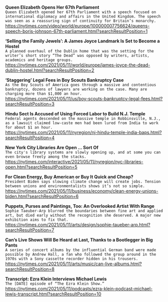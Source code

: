 **Queen Elizabeth Opens Her 67th Parliament**\
`Queen Elizabeth opened her 67th Parliament with a speech focused on international diplomacy and affairs in the United Kingdom. The speech was seen as a reassuring sign of continuity for Britain’s monarchy.`\
https://nytimes.com/video/world/europe/100000007756624/queens-speech-boris-johnson-67th-parliament.html?searchResultPosition=1

**‘Selling the Family Jewels’: A James Joyce Landmark Is Set to Become a Hostel**\
`A planned overhaul of the Dublin home that was the setting for the writer’s short story “The Dead” was opposed by writers, artists, academics and heritage groups.`\
https://nytimes.com/2021/05/11/world/europe/james-joyce-the-dead-dublin-hostel.html?searchResultPosition=2

**‘Staggering’ Legal Fees in Boy Scouts Bankruptcy Case**\
`As the Boy Scouts of America goes through a massive and contentious bankruptcy, dozens of lawyers are working on the case. Many are charging more than $1,000 an hour.`\
https://nytimes.com/2021/05/11/us/boy-scouts-bankruptcy-legal-fees.html?searchResultPosition=3

**Hindu Sect Is Accused of Using Forced Labor to Build N.J. Temple**\
`Federal agents descended on the massive temple in Robbinsville, N.J., as a lawsuit claimed low-caste men had been lured from India to work for about $1 an hour.`\
https://nytimes.com/2021/05/11/nyregion/nj-hindu-temple-india-baps.html?searchResultPosition=4

**New York City Libraries Are Open ... Sort Of**\
`The city's library systems are slowly opening up, and at some you can even browse freely among the stacks.`\
https://nytimes.com/interactive/2021/05/11/nyregion/nyc-libraries-open.html?searchResultPosition=5

**For Clean Energy, Buy American or Buy It Quick and Cheap?**\
`President Biden says slowing climate change will create jobs. Tension between unions and environmentalists shows it’s not so simple.`\
https://nytimes.com/2021/05/11/business/economy/clean-energy-unions-biden.html?searchResultPosition=6

**Puppets, Purses and Paintings, Too: An Overlooked Artist With Range**\
`Sophie Taeuber-Arp blurred the boundaries between fine art and applied art, but died early without the recognition she deserved. A major new exhibition aims to fix that.`\
https://nytimes.com/2021/05/11/arts/design/sophie-taueber-arp.html?searchResultPosition=7

**Can’s Live Shows Will Be Heard at Last, Thanks to a Bootlegger in Big Pants**\
`A series of concert albums by the influential German band were made possible by Andrew Hall, a fan who followed the group around in the 1970s with a Sony cassette recorder hidden in his trousers.`\
https://nytimes.com/2021/05/11/arts/music/can-live-albums.html?searchResultPosition=8

**Transcript: Ezra Klein Interviews Michael Lewis**\
`The [DATE] episode of “The Ezra Klein Show.”`\
https://nytimes.com/2021/05/11/podcasts/ezra-klein-podcast-michael-lewis-transcript.html?searchResultPosition=10

